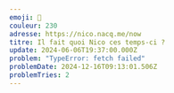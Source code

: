 ```yaml
---
emoji: 🥴
couleur: 230
adresse: https://nico.nacq.me/now
titre: Il fait quoi Nico ces temps-ci ?
update: 2024-06-06T19:37:00.000Z
problem: "TypeError: fetch failed"
problemDate: 2024-12-16T09:13:01.506Z
problemTries: 2
---
```

